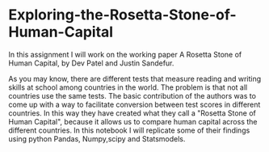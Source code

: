 # Exploring-the-Rosetta-Stone-of-Human-Capital
In this assignment I will work on the working paper A Rosetta Stone of Human Capital, by Dev Patel and Justin Sandefur. 

As you may know, there are different tests that measure reading and writing skills at school among countries in the world. The problem is that not all countries use the same tests. The basic contribution of the authors was to come up with a way to facilitate conversion between test scores in different countries. In this way they have created what they call a "Rosetta Stone of Human Capital", because it allows us to compare human capital across the different countries.
In this notebook I will replicate some of their findings using python Pandas, Numpy,scipy and Statsmodels.
